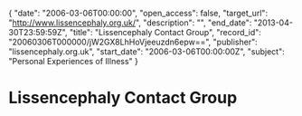 {
  "date": "2006-03-06T00:00:00", 
  "open_access": false, 
  "target_url": "http://www.lissencephaly.org.uk/", 
  "description": "", 
  "end_date": "2013-04-30T23:59:59Z", 
  "title": "Lissencephaly Contact Group", 
  "record_id": "20060306T000000/jW2GX8LhHoVjeeuzdn6epw==", 
  "publisher": "lissencephaly.org.uk", 
  "start_date": "2006-03-06T00:00:00Z", 
  "subject": "Personal Experiences of Illness"
}

# Lissencephaly Contact Group

